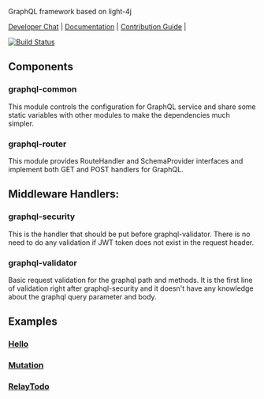 GraphQL framework based on light-4j

[Developer Chat](https://gitter.im/networknt/light-graphql-4j) |
[Documentation](https://doc.networknt.com/style/light-graphql-4j/) |
[Contribution Guide](CONTRIBUTING.md) |

[![Build Status](https://travis-ci.org/networknt/light-graphql-4j.svg?branch=master)](https://travis-ci.org/networknt/light-graphql-4j)

## Components

### graphql-common
This module controls the configuration for GraphQL service and share some static variables
with other modules to make the dependencies much simpler. 

### graphql-router
This module provides RouteHandler and SchemaProvider interfaces and implement both GET and
POST handlers for GraphQL. 

## Middleware Handlers:

### graphql-security
This is the handler that should be put before graphql-validator. There is no need to
do any validation if JWT token does not exist in the request header.

### graphql-validator
Basic request validation for the graphql path and methods. It is the first line of
validation right after graphql-security and it doesn't have any knowledge about the
graphql query parameter and body.

## Examples

### [Hello](https://github.com/networknt/light-example-4j/tree/master/graphql/hello)

### [Mutation](https://github.com/networknt/light-example-4j/tree/master/graphql/mutation)

### [RelayTodo](https://github.com/networknt/light-example-4j/tree/master/graphql/relaytodo)

